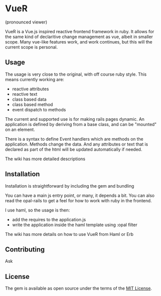 # VueR
(pronounced viewer)

VueR is a Vue.js inspired reactive frontend framework in ruby. It allows for the same kind of
declaritive change management as vue, albeit in smaller scope. Many vue-like features
work, and work continues, but this will the current scope is personal.

## Usage

The usage is very close to the original, with off course ruby style.
This means currently working are:
- reactive attributes
- reactive text
- class based data
- class based method
- event dispatch to methods

The current and supported use is for making rails pages dynamic. An application
is defined by deriving from a base class, and can be "mounted" on an element.

There is a syntax to define Event handlers which are methods on the application.
Methods change the data. And any attributes or text that is declared as part of
the html will be updated automatically if needed.

The wiki has more detailed descriptions

## Installation

Installation is straightforward by including the gem and bundling

You can have a main js entry point, or many, it depends a bit.
You can also read the opal-rails to get a feel for how to work with ruby in the frontend.

I use haml, so
the usage is then:
- add the requires to the application.js
- write the application inside the haml template using :opal filter

The wiki has more details on how to use VueR from Haml or Erb

## Contributing

Ask

## License
The gem is available as open source under the terms of the [MIT License](https://opensource.org/licenses/MIT).
